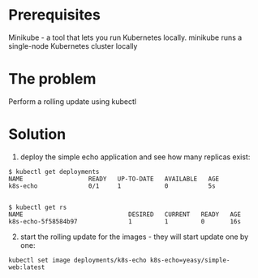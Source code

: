 Prerequisites
==============

Minikube - a tool that lets you run Kubernetes locally. minikube runs a single-node Kubernetes cluster locally


The problem
============

Perform a rolling update using kubectl


Solution
=========

1) deploy the simple echo application and see how many replicas exist:

```
$ kubectl get deployments
NAME                  READY   UP-TO-DATE   AVAILABLE   AGE
k8s-echo              0/1     1            0           5s


$ kubectl get rs
NAME                             DESIRED   CURRENT   READY   AGE
k8s-echo-5f58584b97              1         1         0       16s
```

2) start the rolling update for the images - they will start update one by one:

```
kubectl set image deployments/k8s-echo k8s-echo=yeasy/simple-web:latest
```

